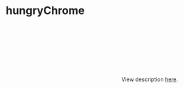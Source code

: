 # hungryChrome

<object data="https://github.com/xoxoaseka/hungryChrome/blob/master/report.pdf" type="application/pdf" width="700px" height="700px">
    <embed src="https://github.com/xoxoaseka/hungryChrome/blob/master/report.pdf">
        View description <a href="https://github.com/xoxoaseka/hungryChrome/blob/master/report.pdf">here</a>.</p>
    </embed>
</object>
